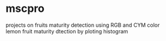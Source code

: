 # mscpro
projects on fruits maturity detection using RGB and CYM color
<br>
lemon fruit maturity dtection by ploting histogram 
